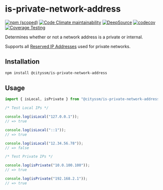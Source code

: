 # is-private-network-address

[![npm (scoped)](https://img.shields.io/npm/v/@cityssm/is-private-network-address)](https://www.npmjs.com/package/@cityssm/is-private-network-address)
[![Code Climate maintainability](https://img.shields.io/codeclimate/maintainability/cityssm/is-private-network-address)](https://codeclimate.com/github/cityssm/is-private-network-address)
[![DeepSource](https://app.deepsource.com/gh/cityssm/is-private-network-address.svg/?label=active+issues&show_trend=true&token=Ig0hw1im4uCKenMzR6Serqdm)](https://app.deepsource.com/gh/cityssm/is-private-network-address/)
[![codecov](https://codecov.io/gh/cityssm/is-private-network-address/graph/badge.svg?token=HK5N4A5N2F)](https://codecov.io/gh/cityssm/is-private-network-address)
[![Coverage Testing](https://github.com/cityssm/is-private-network-address/actions/workflows/coverage.yml/badge.svg)](https://github.com/cityssm/is-private-network-address/actions/workflows/coverage.yml)

Determines whether or not a network address is a private or internal.

Supports all [Reserved IP Addresses](https://en.wikipedia.org/wiki/Reserved_IP_addresses)
used for private networks.

## Installation

```sh
npm install @cityssm/is-private-network-address
```

## Usage

```javascript
import { isLocal, isPrivate } from "@cityssm/is-private-network-address";

/* Test Local IPs */

console.log(isLocal("127.0.0.1"));
// => true

console.log(isLocal("::1"));
// => true

console.log(isLocal("12.34.56.78"));
// => false

/* Test Private IPs */

console.log(isPrivate("10.0.100.100"));
// => true

console.log(isPrivate("192.168.2.1"));
// => true
```
